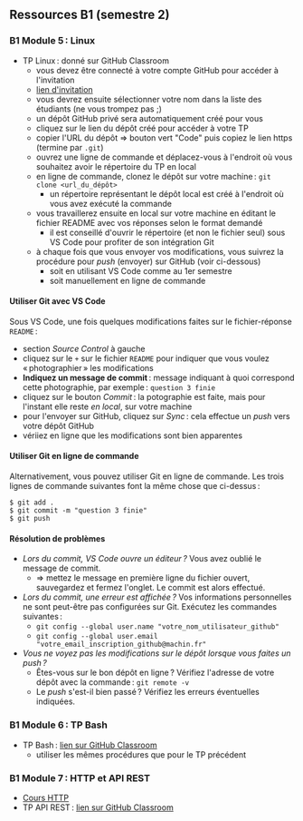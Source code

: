 ## Ressources B1 (semestre 2)

### B1 Module 5 : Linux

- TP Linux : donné sur GitHub Classroom
  - vous devez être connecté à votre compte GitHub pour accéder à l'invitation
  - [lien d'invitation](https://classroom.github.com/a/10hwhMhh)
  - vous devrez ensuite sélectionner votre nom dans la liste des étudiants (ne vous trompez pas ;)
  - un dépôt GitHub privé sera automatiquement créé pour vous
  - cliquez sur le lien du dépôt créé pour accéder à votre TP
  - copier l'URL du dépôt => bouton vert "Code" puis copiez le lien https (termine par `.git`)
  - ouvrez une ligne de commande et déplacez-vous à l'endroit où vous souhaitez avoir le répertoire du TP en local
  - en ligne de commande, clonez le dépôt sur votre machine : `git clone <url_du_dépôt>`
    - un répertoire représentant le dépôt local est créé à l'endroit où vous avez exécuté la commande
  - vous travaillerez ensuite en local sur votre machine en éditant le fichier README avec vos réponses selon le format demandé
    - il est conseillé d'ouvrir le répertoire (et non le fichier seul) sous VS Code pour profiter de son intégration Git
  - à chaque fois que vous envoyer vos modifications, vous suivrez la procédure pour _push_ (envoyer) sur GitHub (voir ci-dessous)
    - soit en utilisant VS Code comme au 1er semestre
    - soit manuellement en ligne de commande

#### Utiliser Git avec VS Code

Sous VS Code, une fois quelques modifications faites sur le fichier-réponse `README` :

- section _Source Control_ à gauche
- cliquez sur le `+` sur le fichier `README` pour indiquer que vous voulez « photographier » les modifications
- **Indiquez un message de commit** : message indiquant à quoi correspond cette photographie, par exemple : `question 3 finie`
- cliquez sur le bouton _Commit_ : la potographie est faite, mais pour l'instant elle reste *en local*, sur votre machine
- pour l'envoyer sur GitHub, cliquez sur _Sync_ : cela effectue un _push_ vers votre dépôt GitHub
- vériiez en ligne que les modifications sont bien apparentes

#### Utiliser Git en ligne de commande

Alternativement, vous pouvez utiliser Git en ligne de commande. Les trois lignes de commande suivantes font la même chose que ci-dessus :

```
$ git add .
$ git commit -m "question 3 finie"
$ git push
```

#### Résolution de problèmes

- _Lors du commit, VS Code ouvre un éditeur ?_ Vous avez oublié le message de commit.
  - => mettez le message en première ligne du fichier ouvert, sauvegardez et fermez l'onglet. Le commit est alors effectué.
- _Lors du commit, une erreur est affichée ?_ Vos informations personnelles ne sont peut-être pas configurées sur Git. Exécutez les commandes suivantes :
  - `git config --global user.name "votre_nom_utilisateur_github"`
  - `git config --global user.email "votre_email_inscription_github@machin.fr"`
- _Vous ne voyez pas les modifications sur le dépôt lorsque vous faites un _push_ ?_
  - Êtes-vous sur le bon dépôt en ligne ? Vérifiez l'adresse de votre dépôt avec la commande : `git remote -v`
  - Le _push_ s'est-il bien passé ? Vérifiez les erreurs éventuelles indiquées.

### B1 Module 6 : TP Bash

- TP Bash : [lien sur GitHub Classroom](https://classroom.github.com/a/nDQATXrX)
  - utiliser les mêmes procédures que pour le TP précédent

### B1 Module 7 : HTTP et API REST

- [Cours HTTP](pdf/M7-http.pdf)
- TP API REST : [lien sur GitHub Classroom](https://classroom.github.com/a/u7hC0ouk)
